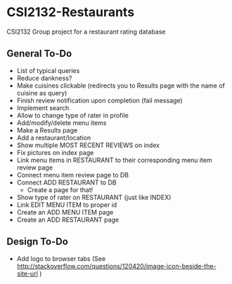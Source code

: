 # CSI2132-Restaurants
CSI2132 Group project for a restaurant rating database

## General To-Do
- List of typical queries
- Reduce dankness?
- Make cuisines clickable (redirects you to Results page with the name of cuisine as query)
- Finish review notification upon completion (fail message)
- Implement search
- Allow to change type of rater in profile
- Add/modify/delete menu items
- Make a Results page
- Add a restaurant/location
- Show multiple MOST RECENT REVIEWS on index
- Fix pictures on index page
- Link menu items in RESTAURANT to their corresponding menu item review page
- Connect menu item review page to DB
- Connect ADD RESTAURANT to DB
  * Create a page for that!
- Show type of rater on RESTAURANT (just like INDEX)
- Link EDIT MENU ITEM to proper id
- Create an ADD MENU ITEM page
- Create an ADD RESTAURANT page

## Design To-Do
- Add logo to browser tabs (See http://stackoverflow.com/questions/120420/image-icon-beside-the-site-url )